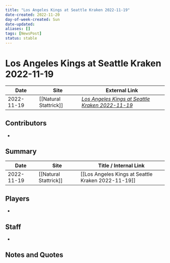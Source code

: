 ```yaml
---
title: "Los Angeles Kings at Seattle Kraken 2022-11-19"
date-created: 2022-11-20
day-of-week-created: Sun
date-updated: 
aliases: []
tags: [NewsPost]
status: stable
---
```


# Los Angeles Kings at Seattle Kraken 2022-11-19

| Date       | Site                  | External Link                                                                                                            |
| ---------- | --------------------- | ------------------------------------------------------------------------------------------------------------------------ |
| 2022-11-19 | [[Natural Stattrick]] | [*Los Angeles Kings at Seattle Kraken 2022-11-19*](https://www.naturalstattrick.com/game.php?season=20222023&game=20286) |

## Contributors
- 

## Summary
> 

| Date       | Site                  | Title / Internal Link                              |
| ---------- | --------------------- | -------------------------------------------------- |
| 2022-11-19 | [[Natural Stattrick]] | [[Los Angeles Kings at Seattle Kraken 2022-11-19]] |

## Players
- 

## Staff
- 

## Notes and Quotes
> 


